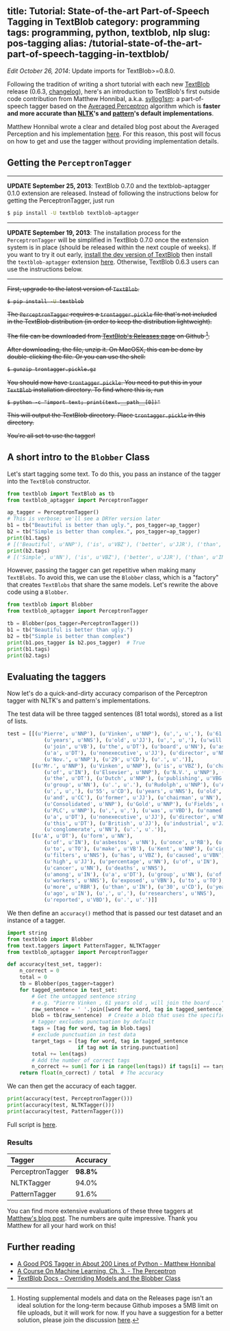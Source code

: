 title: Tutorial: State-of-the-art Part-of-Speech Tagging in TextBlob
category: programming
tags: programming, python, textblob, nlp
slug: pos-tagging
alias: /tutorial-state-of-the-art-part-of-speech-tagging-in-textblob/
---

*Edit October 26, 2014*: Update imports for TextBlob>=0.8.0.

Following the tradition of writing a short tutorial with each new [TextBlob][] release (0.6.3, [changelog](https://textblob.readthedocs.io/en/latest/changelog.html)), here's an introduction to TextBlob's first outside code contribution from Matthew Honnibal, a.k.a. [syllog1sm](https://github.com/syllog1sm): a part-of-speech tagger based on the [Averaged Perceptron][Perceptron] algorithm which is **faster and more accurate than [NLTK](http://nltk.org/)'s and [pattern](http://www.clips.ua.ac.be/pages/pattern-en)'s default implementations**.

Matthew Honnibal wrote a clear and detailed blog post about the Averaged Perception and his implementation [here][PyAP]. For this reason, this post will focus on how to get and use the tagger without providing implementation details.

## Getting the `PerceptronTagger`

-----

**UPDATE September 25, 2013**: TextBlob 0.7.0 and the textblob-aptagger 0.1.0 extension are released. Instead of following the instructions below for getting the PerceptronTagger, just run

```bash
$ pip install -U textblob textblob-aptagger
```

-----

**UPDATE September 19, 2013**: The installation process for the `PerceptronTagger` will be simplified in TextBlob 0.7.0 once the extension system is in place (should be released within the next couple of weeks). If you want to try it out early, [install the dev version of TextBlob](https://textblob.readthedocs.io/en/dev/install.html#get-the-bleeding-edge-version) then install the `textblob-aptagger` extension [here](https://github.com/sloria/textblob-aptagger). Otherwise, TextBlob 0.6.3 users can use the instructions below.

-----
<s>

First, upgrade to the latest version of `TextBlob`.

```bash
$ pip install -U textblob
```

The `PerceptronTagger` requires a `trontagger.pickle` file that's not included in the TextBlob distribution (in order to keep the distribution lightweight).

The file can be downloaded from [TextBlob's Releases page](https://github.com/sloria/TextBlob/releases) on Github [^1].

After downloading, the file, unzip it. On MacOSX, this can be done by double-clicking the file. Or you can use the shell:

```bash
$ gunzip trontagger.pickle.gz
```

You should now have `trontagger.pickle`. You need to put this in your `TextBlob` installation directory. To find where this is, run

<pre><code class="bash">$ python -c "import text; print(text.__path__[0])"</code></pre>

This will output the TextBlob directory. Place `trontagger.pickle` in this directory.

You're all set to use the tagger!
</s>

## A short intro to the `Blobber` Class

Let's start tagging some text. To do this, you pass an instance of the tagger into the `TextBlob` constructor.

```python
from textblob import TextBlob as tb
from textblob_aptagger import PerceptronTagger

ap_tagger = PerceptronTagger()
# This is verbose; we'll see a DRYer version later
b1 = tb("Beautiful is better than ugly.", pos_tagger=ap_tagger)
b2 = tb("Simple is better than complex.", pos_tagger=ap_tagger)
print(b1.tags)
# [('Beautiful', u'NNP'), ('is', u'VBZ'), ('better', u'JJR'), ('than', u'IN'), ('ugly', u'RB')]
print(b2.tags)
# [('Simple', u'NN'), ('is', u'VBZ'), ('better', u'JJR'), ('than', u'IN'), ('complex', u'JJ')]
```

However, passing the tagger can get repetitive when making many `TextBlobs`. To avoid this, we can use the ``Blobber`` class, which is a "factory" that creates `TextBlobs` that share the same models. Let's rewrite the above code using a `Blobber`.

```python
from textblob import Blobber
from textblob_aptagger import PerceptronTagger

tb = Blobber(pos_tagger=PerceptronTagger())
b1 = tb("Beautiful is better than ugly.")
b2 = tb("Simple is better than complex")
print(b1.pos_tagger is b2.pos_tagger)  # True
print(b1.tags)
print(b2.tags)
```

## Evaluating the taggers

Now let's do a quick-and-dirty accuracy comparison of the Perceptron tagger with NLTK's and pattern's implementations.

The test data will be three tagged sentences (81 total words), stored as a list of lists.

```python
test = [[(u'Pierre', u'NNP'), (u'Vinken', u'NNP'), (u',', u','), (u'61', u'CD'),
            (u'years', u'NNS'), (u'old', u'JJ'), (u',', u','), (u'will', u'MD'),
            (u'join', u'VB'), (u'the', u'DT'), (u'board', u'NN'), (u'as', u'IN'),
            (u'a', u'DT'), (u'nonexecutive', u'JJ'), (u'director', u'NN'),
            (u'Nov.', u'NNP'), (u'29', u'CD'), (u'.', u'.')],
        [(u'Mr.', u'NNP'), (u'Vinken', u'NNP'), (u'is', u'VBZ'), (u'chairman', u'NN'),
            (u'of', u'IN'), (u'Elsevier', u'NNP'), (u'N.V.', u'NNP'), (u',', u','),
            (u'the', u'DT'), (u'Dutch', u'NNP'), (u'publishing', u'VBG'),
            (u'group', u'NN'), (u'.', u'.'), (u'Rudolph', u'NNP'), (u'Agnew', u'NNP'),
            (u',', u','), (u'55', u'CD'), (u'years', u'NNS'), (u'old', u'JJ'),
            (u'and', u'CC'), (u'former', u'JJ'), (u'chairman', u'NN'), (u'of', u'IN'),
            (u'Consolidated', u'NNP'), (u'Gold', u'NNP'), (u'Fields', u'NNP'),
            (u'PLC', u'NNP'), (u',', u','), (u'was', u'VBD'), (u'named', u'VBN'),
            (u'a', u'DT'), (u'nonexecutive', u'JJ'), (u'director', u'NN'), (u'of', u'IN'),
            (u'this', u'DT'), (u'British', u'JJ'), (u'industrial', u'JJ'),
            (u'conglomerate', u'NN'), (u'.', u'.')],
        [(u'A', u'DT'), (u'form', u'NN'),
            (u'of', u'IN'), (u'asbestos', u'NN'), (u'once', u'RB'), (u'used', u'VBN'),
            (u'to', u'TO'), (u'make', u'VB'), (u'Kent', u'NNP'), (u'cigarette', u'NN'),
            (u'filters', u'NNS'), (u'has', u'VBZ'), (u'caused', u'VBN'), (u'a', u'DT'),
            (u'high', u'JJ'), (u'percentage', u'NN'), (u'of', u'IN'),
            (u'cancer', u'NN'), (u'deaths', u'NNS'),
            (u'among', u'IN'), (u'a', u'DT'), (u'group', u'NN'), (u'of', u'IN'),
            (u'workers', u'NNS'), (u'exposed', u'VBN'), (u'to', u'TO'), (u'it', u'PRP'),
            (u'more', u'RBR'), (u'than', u'IN'), (u'30', u'CD'), (u'years', u'NNS'),
            (u'ago', u'IN'), (u',', u','), (u'researchers', u'NNS'),
            (u'reported', u'VBD'), (u'.', u'.')]]
```

We then define an `accuracy()` method that is passed our test dataset and an instance of a tagger.

```python
import string
from textblob import Blobber
from text.taggers import PatternTagger, NLTKTagger
from textblob_aptagger import PerceptronTagger

def accuracy(test_set, tagger):
    n_correct = 0
    total = 0
    tb = Blobber(pos_tagger=tagger)
    for tagged_sentence in test_set:
        # Get the untagged sentence string
        # e.g. "Pierre Vinken , 61 years old , will join the board ..."
        raw_sentence = ' '.join([word for word, tag in tagged_sentence])
        blob = tb(raw_sentence)  # Create a blob that uses the specified tagger
        # tagger excludes punctuation by default
        tags = [tag for word, tag in blob.tags]
        # exclude punctuation in test data
        target_tags = [tag for word, tag in tagged_sentence
                       if tag not in string.punctuation]
        total += len(tags)
        # Add the number of correct tags
        n_correct += sum(1 for i in range(len(tags)) if tags[i] == target_tags[i])
    return float(n_correct) / total  # The accuracy
```

We can then get the accuracy of each tagger.

```python
print(accuracy(test, PerceptronTagger()))
print(accuracy(test, NLTKTagger()))
print(accuracy(test, PatternTagger()))
```

Full script is [here](https://gist.github.com/sloria/6576933).

### Results

| Tagger             | Accuracy   |
| :---------         | :--------- |
| PerceptronTagger   | **98.8%**  |
| NLTKTagger         | 94.0%      |
| PatternTagger      | 91.6%      |

You can find more extensive evaluations of these three taggers at [Matthew's blog post][PyAP]. The numbers are quite impressive. Thank you Matthew for all your hard work on this!

## Further reading

* [A Good POS Tagger in About 200 Lines of Python - Matthew Honnibal](http://honnibal.wordpress.com/2013/09/11/a-good-part-of-speechpos-tagger-in-about-200-lines-of-python/)
* [A Course On Machine Learning, Ch. 3. - The Perceptron][Perceptron]
* [TextBlob Docs - Overriding Models and the Blobber Class](https://textblob.readthedocs.io/en/latest/advanced_usage.html)

[^1]: Hosting supplemental models and data on the Releases page isn't an ideal solution for the long-term because Github imposes a 5MB limit on file uploads, but it will work for now. If you have a suggestion for a better solution, please join the discussion [here](https://github.com/sloria/TextBlob/issues/20).

[TextBlob]: https://textblob.readthedocs.io/
[PyAP]: http://honnibal.wordpress.com/2013/09/11/a-good-part-of-speechpos-tagger-in-about-200-lines-of-python/
[Perceptron]: http://ciml.info/dl/v0_8/ciml-v0_8-ch03.pdf
